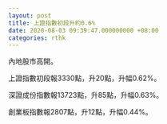 ```yaml
---
layout: post
title: 上證指數初段升約0.6%
date: 2020-08-03 09:39:47.000000000 +08:00
categories: rthk
---
```


內地股市高開。

上證指數初段報3330點，升20點，升幅0.62%。

深證成份指數報13723點，升85點，升幅0.63%。

創業板指數報2807點，升12點，升幅0.44%。
